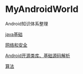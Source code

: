 # MyAndroidWorld
Android知识体系整理

[java基础](https://github.com/chenchl/MyAndroidWorld/blob/master/java/java%E5%9F%BA%E7%A1%80.md)

[网络和安全](https://github.com/chenchl/MyAndroidWorld/blob/master/java/%E7%BD%91%E7%BB%9C%E5%92%8C%E5%AE%89%E5%85%A8.md)

[Android开源类库、基础源码解析](https://github.com/chenchl/MyAndroidWorld/blob/master/java/Android.md)

[算法](https://github.com/chenchl/MyAndroidWorld/blob/master/java/%E7%AE%97%E6%B3%95.md)


